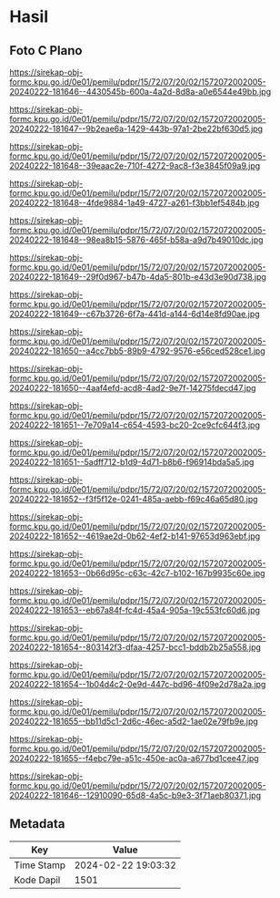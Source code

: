 # Hasil

## Foto C Plano

https://sirekap-obj-formc.kpu.go.id/0e01/pemilu/pdpr/15/72/07/20/02/1572072002005-20240222-181646--4430545b-600a-4a2d-8d8a-a0e6544e49bb.jpg

https://sirekap-obj-formc.kpu.go.id/0e01/pemilu/pdpr/15/72/07/20/02/1572072002005-20240222-181647--9b2eae6a-1429-443b-97a1-2be22bf630d5.jpg

https://sirekap-obj-formc.kpu.go.id/0e01/pemilu/pdpr/15/72/07/20/02/1572072002005-20240222-181648--39eaac2e-710f-4272-9ac8-f3e3845f09a9.jpg

https://sirekap-obj-formc.kpu.go.id/0e01/pemilu/pdpr/15/72/07/20/02/1572072002005-20240222-181648--4fde9884-1a49-4727-a261-f3bb1ef5484b.jpg

https://sirekap-obj-formc.kpu.go.id/0e01/pemilu/pdpr/15/72/07/20/02/1572072002005-20240222-181648--98ea8b15-5876-465f-b58a-a9d7b49010dc.jpg

https://sirekap-obj-formc.kpu.go.id/0e01/pemilu/pdpr/15/72/07/20/02/1572072002005-20240222-181649--29f0d967-b47b-4da5-801b-e43d3e90d738.jpg

https://sirekap-obj-formc.kpu.go.id/0e01/pemilu/pdpr/15/72/07/20/02/1572072002005-20240222-181649--c67b3726-6f7a-441d-a144-6d14e8fd90ae.jpg

https://sirekap-obj-formc.kpu.go.id/0e01/pemilu/pdpr/15/72/07/20/02/1572072002005-20240222-181650--a4cc7bb5-89b9-4792-9576-e56ced528ce1.jpg

https://sirekap-obj-formc.kpu.go.id/0e01/pemilu/pdpr/15/72/07/20/02/1572072002005-20240222-181650--4aaf4efd-acd8-4ad2-9e7f-14275fdecd47.jpg

https://sirekap-obj-formc.kpu.go.id/0e01/pemilu/pdpr/15/72/07/20/02/1572072002005-20240222-181651--7e709a14-c654-4593-bc20-2ce9cfc644f3.jpg

https://sirekap-obj-formc.kpu.go.id/0e01/pemilu/pdpr/15/72/07/20/02/1572072002005-20240222-181651--5adff712-b1d9-4d71-b8b6-f96914bda5a5.jpg

https://sirekap-obj-formc.kpu.go.id/0e01/pemilu/pdpr/15/72/07/20/02/1572072002005-20240222-181652--f3f5f12e-0241-485a-aebb-f69c46a65d80.jpg

https://sirekap-obj-formc.kpu.go.id/0e01/pemilu/pdpr/15/72/07/20/02/1572072002005-20240222-181652--4619ae2d-0b62-4ef2-b141-97653d963ebf.jpg

https://sirekap-obj-formc.kpu.go.id/0e01/pemilu/pdpr/15/72/07/20/02/1572072002005-20240222-181653--0b66d95c-c63c-42c7-b102-167b9935c60e.jpg

https://sirekap-obj-formc.kpu.go.id/0e01/pemilu/pdpr/15/72/07/20/02/1572072002005-20240222-181653--eb67a84f-fc4d-45a4-905a-19c553fc60d6.jpg

https://sirekap-obj-formc.kpu.go.id/0e01/pemilu/pdpr/15/72/07/20/02/1572072002005-20240222-181654--803142f3-dfaa-4257-bcc1-bddb2b25a558.jpg

https://sirekap-obj-formc.kpu.go.id/0e01/pemilu/pdpr/15/72/07/20/02/1572072002005-20240222-181654--1b04d4c2-0e9d-447c-bd96-4f09e2d78a2a.jpg

https://sirekap-obj-formc.kpu.go.id/0e01/pemilu/pdpr/15/72/07/20/02/1572072002005-20240222-181655--bb11d5c1-2d6c-46ec-a5d2-1ae02e79fb9e.jpg

https://sirekap-obj-formc.kpu.go.id/0e01/pemilu/pdpr/15/72/07/20/02/1572072002005-20240222-181655--f4ebc79e-a51c-450e-ac0a-a677bd1cee47.jpg

https://sirekap-obj-formc.kpu.go.id/0e01/pemilu/pdpr/15/72/07/20/02/1572072002005-20240222-181646--12910090-65d8-4a5c-b9e3-3f71aeb80371.jpg


## Metadata

| Key        | Value               |
| ---------- | ------------------- |
| Time Stamp | 2024-02-22 19:03:32 |
| Kode Dapil | 1501                |



